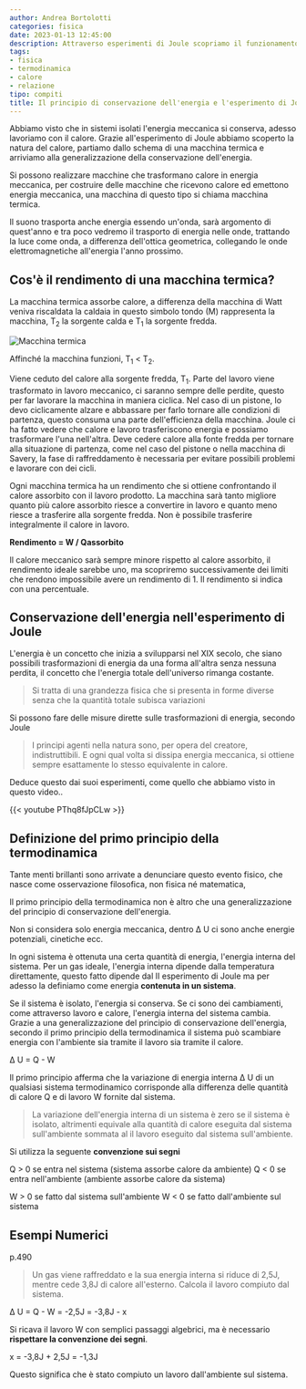 ```yaml
---
author: Andrea Bortolotti
categories: fisica
date: 2023-01-13 12:45:00
description: Attraverso esperimenti di Joule scopriamo il funzionamento di una macchina termica ed i legami tra calore e lavoro, definendo l'energia interna di un sistema ed il primo principio della termodinamica.
tags:
- fisica
- termodinamica
- calore
- relazione
tipo: compiti
title: Il principio di conservazione dell'energia e l'esperimento di Joule
---
```


Abbiamo visto che in sistemi isolati l'energia meccanica si conserva, adesso lavoriamo con il calore. Grazie all'esperimento di Joule abbiamo scoperto la natura del calore, partiamo dallo schema di una macchina termica e arriviamo alla generalizzazione della conservazione dell'energia.

Si possono realizzare macchine che trasformano calore in energia meccanica, per costruire delle macchine che ricevono calore ed emettono energia meccanica, una macchina di questo tipo si chiama macchina termica. 

Il suono trasporta anche energia essendo un'onda, sarà argomento di quest'anno e tra poco vedremo il trasporto di energia nelle onde, trattando la luce come onda, a differenza dell'ottica geometrica, collegando le onde elettromagnetiche all'energia l'anno prossimo. 

## Cos'è il rendimento di una macchina termica?

La macchina termica assorbe calore, a differenza della macchina di Watt veniva riscaldata la caldaia in questo simbolo tondo (M) rappresenta la macchina, T<sub>2</sub> la sorgente calda e T<sub>1</sub> la sorgente fredda.

![Macchina termica](/scuola/fisica/termodinamica/macchina-termica.png)

Affinché la macchina funzioni, T<sub>1</sub> < T<sub>2</sub>.

Viene ceduto del calore alla sorgente fredda, T<sub>1</sub>. Parte del lavoro viene trasformato in lavoro meccanico, ci saranno sempre delle perdite, questo per far lavorare la macchina in maniera ciclica. Nel caso di un pistone, lo devo ciclicamente alzare e abbassare per farlo tornare alle condizioni di partenza, questo consuma una parte dell'efficienza della macchina. Joule ci ha fatto vedere che calore e lavoro trasferiscono energia e possiamo trasformare l'una nell'altra. Deve cedere calore alla fonte fredda per tornare alla situazione di partenza, come nel caso del pistone o nella macchina di Savery, la fase di raffreddamento è necessaria per evitare possibili problemi e lavorare con dei cicli. 

Ogni macchina termica ha un rendimento che si ottiene confrontando il calore assorbito con il lavoro prodotto. La macchina sarà tanto migliore quanto più calore assorbito riesce a convertire in lavoro e quanto meno riesce a trasferire alla sorgente fredda. Non è possibile trasferire integralmente il calore in lavoro. 

**Rendimento = W / Qassorbito**

Il calore meccanico sarà sempre minore rispetto al calore assorbito, il rendimento ideale sarebbe uno, ma scopriremo successivamente dei limiti che rendono impossibile avere un rendimento di 1. Il rendimento si indica con una percentuale. 

## Conservazione dell'energia nell'esperimento di Joule

L'energia è un concetto che inizia a svilupparsi nel XIX secolo, che siano possibili trasformazioni di energia da una forma all'altra senza nessuna perdita, il concetto che l'energia totale dell'universo rimanga costante. 

> Si tratta di una grandezza fisica che si presenta in forme diverse senza che la quantità totale subisca variazioni

Si possono fare delle misure dirette sulle trasformazioni di energia, secondo Joule

> I principi agenti nella natura sono, per opera del creatore, indistruttibili. E ogni qual volta si dissipa energia meccanica, si ottiene sempre esattamente lo stesso equivalente in calore. 

Deduce questo dai suoi esperimenti, come quello che abbiamo visto in questo video..

{{< youtube PThq8fJpCLw >}}

## Definizione del primo principio della termodinamica

Tante menti brillanti sono arrivate a denunciare questo evento fisico, che nasce come osservazione filosofica, non fisica né matematica, 

Il primo principio della termodinamica non è altro che una generalizzazione del principio di conservazione dell'energia.

Non si considera solo energia meccanica, dentro Δ U ci sono anche energie potenziali, cinetiche ecc.



In ogni sistema è ottenuta una certa quantità di energia, l'energia interna del sistema. Per un gas ideale, l'energia interna dipende dalla temperatura direttamente, questo fatto dipende dal II esperimento di Joule ma per adesso la definiamo come energia **contenuta in un sistema**.

Se il sistema è isolato, l'energia si conserva. Se ci sono dei cambiamenti, come attraverso lavoro e calore, l'energia interna del sistema cambia. Grazie a una generalizzazione del principio di conservazione dell'energia, secondo il primo principio della termodinamica il sistema può scambiare energia con l'ambiente sia tramite il lavoro sia tramite il calore.


Δ U = Q - W

Il primo principio afferma che la variazione di energia interna Δ U di un qualsiasi sistema termodinamico corrisponde alla differenza delle quantità di calore Q e di lavoro W fornite dal sistema. 

> La variazione dell'energia interna di un sistema è zero se il sistema è isolato, altrimenti equivale alla quantità di calore eseguita dal sistema sull'ambiente sommata al il lavoro eseguito dal sistema sull'ambiente.

Si utilizza la seguente **convenzione sui segni**

Q > 0 se entra nel sistema (sistema assorbe calore da ambiente)
Q < 0 se entra nell'ambiente (ambiente assorbe calore da sistema)

W > 0 se fatto dal sistema sull'ambiente
W < 0 se fatto dall'ambiente sul sistema

## Esempi Numerici

p.490 

> Un gas viene raffreddato e la sua energia interna si riduce di 2,5J, mentre cede 3,8J di calore all'esterno. Calcola il lavoro compiuto dal sistema.


Δ U = Q - W = -2,5J = -3,8J - x

Si ricava il lavoro W con semplici passaggi algebrici, ma è necessario **rispettare la convenzione dei segni**.

x = -3,8J + 2,5J = -1,3J

Questo significa che è stato compiuto un lavoro dall'ambiente sul sistema. 